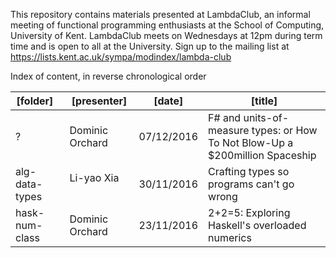 This repository contains materials presented at LambdaClub, an informal
meeting of functional programming enthusiasts at the School of Computing,
University of Kent. LambdaClub meets on Wednesdays at 12pm during term time
and is open to all at the University. Sign up to the mailing list at 
https://lists.kent.ac.uk/sympa/modindex/lambda-club

Index of content, in reverse chronological order

| [folder]       | [presenter]     | [date]     | [title]                                         |
| -------------  | --------------- | ---------- | ----------------------------------------------- |
| ?              | Dominic Orchard | 07/12/2016 | F# and units-of-measure types: or How To Not Blow-Up a $200million Spaceship |  
| alg-data-types | Li-yao Xia      | 30/11/2016 | Crafting types so programs can't go wrong       |
| hask-num-class | Dominic Orchard | 23/11/2016 | 2+2=5: Exploring Haskell's overloaded numerics  |


